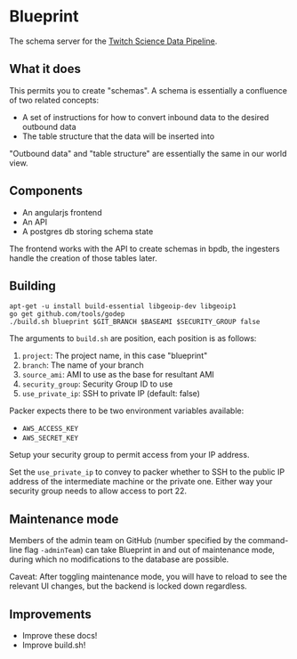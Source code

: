 # Blueprint

The schema server for the
[Twitch Science Data Pipeline](https://github.com/TwitchScience).

## What it does

This permits you to create "schemas". A schema is essentially a
confluence of two related concepts:

 * A set of instructions for how to convert inbound data to the
   desired outbound data
 * The table structure that the data will be inserted into

"Outbound data" and "table structure" are essentially the same in our
world view.

## Components

 + An angularjs frontend
 + An API
 + A postgres db storing schema state

The frontend works with the API to create schemas in bpdb, the ingesters handle the
creation of those tables later.

## Building

```
apt-get -u install build-essential libgeoip-dev libgeoip1
go get github.com/tools/godep
./build.sh blueprint $GIT_BRANCH $BASEAMI $SECURITY_GROUP false
```

The arguments to `build.sh` are position, each position is as follows:

 1. `project`: The project name, in this case "blueprint"
 2. `branch`: The name of your branch
 3. `source_ami`: AMI to use as the base for resultant AMI
 4. `security_group`: Security Group ID to use
 5. `use_private_ip`: SSH to private IP (default: false)

Packer expects there to be two environment variables available:

 * `AWS_ACCESS_KEY`
 * `AWS_SECRET_KEY`

Setup your security group to permit access from your IP address.

Set the `use_private_ip` to convey to packer whether to SSH to the
public IP address of the intermediate machine or the private one.
Either way your security group needs to allow access to port 22.

## Maintenance mode
Members of the admin team on GitHub (number specified by the command-line flag
`-adminTeam`) can take Blueprint in and out of maintenance mode, during which
no modifications to the database are possible.

Caveat: After toggling maintenance mode, you will have to reload to see the
relevant UI changes, but the backend is locked down regardless.

## Improvements

 * Improve these docs!
 * Improve build.sh!

